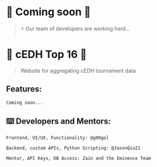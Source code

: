 # 🚀 Coming soon 🚀

> ⚡ Our team of developers are working hard...

# 🌸 cEDH Top 16 🌸

> Website for aggregating cEDH tournament data

## Features:

```
Coming soon...
```

## ⌨️ Developers and Mentors:

```
Frontend, UI/UX, Functionality: @g00gol

Backend, custom APIs, Python Scripting: @JasonQiu21

Mentor, API Keys, DB Access: Zain and the Eminence Team
```
